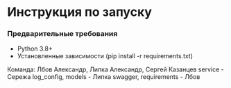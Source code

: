 # Инструкция по запуску

### Предварительные требования
- Python 3.8+
- Установленные зависимости (pip install -r requirements.txt)

Команда: Лбов Александр, Липка Александр, Сергей Казанцев
service - Сережа
log_config, models - Липка
swagger, requirements - Лбов 
